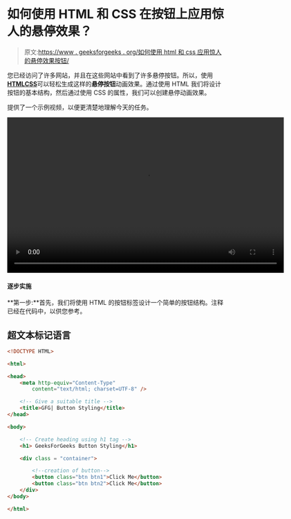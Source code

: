 # 如何使用 HTML 和 CSS 在按钮上应用惊人的悬停效果？

> 原文:[https://www . geeksforgeeks . org/如何使用 html 和 css 应用惊人的悬停效果按钮/](https://www.geeksforgeeks.org/how-to-apply-amazing-hover-effect-over-button-using-html-and-css/)

您已经访问了许多网站，并且在这些网站中看到了许多悬停按钮。所以，使用[**HTML**](https://www.geeksforgeeks.org/html-tutorials/)[**CSS**](https://www.geeksforgeeks.org/css-tutorials/)可以轻松生成这样的**悬停按钮**动画效果。通过使用 HTML 我们将设计按钮的基本结构，然后通过使用 CSS 的属性，我们可以创建悬停动画效果。

提供了一个示例视频，以便更清楚地理解今天的任务。

<video class="wp-video-shortcode" id="video-555495-1" width="640" height="360" preload="metadata" controls=""><source type="video/mp4" src="https://media.geeksforgeeks.org/wp-content/uploads/20210208231232/gfgout3-2021-02-08_23.10.32.mp4?_=1">[https://media.geeksforgeeks.org/wp-content/uploads/20210208231232/gfgout3-2021-02-08_23.10.32.mp4](https://media.geeksforgeeks.org/wp-content/uploads/20210208231232/gfgout3-2021-02-08_23.10.32.mp4)</video>

#### 逐步实施

**第一步:**首先，我们将使用 HTML 的按钮标签设计一个简单的按钮结构。注释已经在代码中，以供您参考。

## 超文本标记语言

```html
<!DOCTYPE HTML>

<html>

<head>
    <meta http-equiv="Content-Type" 
        content="text/html; charset=UTF-8" />

    <!-- Give a suitable title -->
    <title>GFG| Button Styling</title>
</head>

<body>

    <!-- Create heading using h1 tag -->
    <h1> GeeksForGeeks Button Styling</h1>

    <div class = "container">

        <!--creation of button-->
        <button class="btn btn1">Click Me</button>
        <button class="btn btn2">Click Me</button>
    </div>
</body>

</html>
```